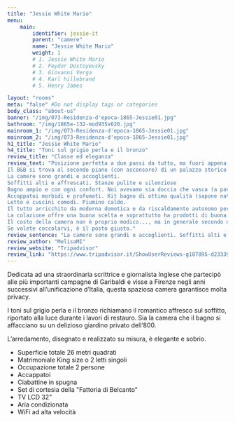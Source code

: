 ```yaml
---
title: "Jessie White Mario"
menu:
    main:
        identifier: jessie-it
        parent: "camere"
        name: "Jessie White Mario"
        weight: 1
        # 1. Jessie White Mario
        # 2. Feydor Dostoyevsky
        # 3. Giovanni Verga
        # 4. Karl hillebrand
        # 5. Henry James

layout: "rooms"
meta: "false" #Do not display tags or categories
body_class: "about-us"
banner: "/img/073-Residenza-d'epoca-1865-Jessie01.jpg"
bathroom: "/img/1865e-132-mod935x620.jpg"
mainroom_1: "/img/073-Residenza-d'epoca-1865-Jessie01.jpg"
mainroom_2: "/img/073-Residenza-d'epoca-1865-Jessie01.jpg"
h1_title: "Jessie White Mario"
h4_title: "Toni sul grigio perla e il bronzo"
review_title: "Classe ed eleganza"
review_text: "Posizione perfetta a due passi da tutto, ma fuori appena dal caos.
Il B&B si trova al secondo piano (con ascensore) di un palazzo storico della prima Firenze Capitale.
La camere sono grandi e accoglienti.
Soffitti alti e affrescati. Stanze pulite e silenziose
Bagno ampio e con ogni confort. Noi avevamo sia doccia che vasca (a pavimento stile impero).
Accappatoi morbidi e profumati. Kit bagno di ottima qualità (sapone naturale). Ciabattine da camera come in hotel 4 stelle.
Letto e cuscini comodi. Piumino caldo.
Il tutto arricchito da moderna domotica e da riscaldamento autonomo per ogni camera.
La colazione offre una buona scelta e soprattutto ha prodotti di buona qualità.
Il costo della camera non è proprio modico..., ma in generale secondo noi è Firenze che è una città cara...
Se volete coccolarvi, è il posto giusto."
review_sentence: "La camere sono grandi e accoglienti. Soffitti alti e affrescati. Stanze pulite e silenziose"
review_author: "MelisaMI"
review_website: "Tripadvisor"
review_link: "https://www.tripadvisor.it/ShowUserReviews-g187895-d2333948-r443434794-1865_Residenza_d_epoca-Florence_Tuscany.html"
---
```


<p>Dedicata ad una straordinaria scrittrice e giornalista Inglese che partecipò alle più importanti campagne di Garibaldi e visse a Firenze negli anni successivi all’unificazione d’Italia, questa spaziosa camera garantisce molta privacy.</p>
<p> I toni sul grigio perla e il bronzo richiamano il romantico affresco sul soffitto, riportato alla luce durante i lavori di restauro. Sia la camera che il bagno si affacciano su un delizioso giardino privato dell‘800.</p>
<p>L’arredamento, disegnato e realizzato su misura, è elegante e sobrio.</p>
<div class="card card-pricing" data-background-color="orange">
    <div class="card-body">
        <!-- <h5 class="category">Characteristics</h5> -->
        <!-- <h3 class="card-title"><small>$</small>40</h3> -->
        <ul>
            <li>Superficie totale 26 metri quadrati</li>
            <li>Matrimoniale King size o 2 letti singoli</li>
            <li>Occupazione totale 2 persone</li>
            <li>Accappatoi</li>
            <li>Ciabattine in spugna</li>
            <li>Set di cortesia della "Fattoria di Belcanto"</li>
            <!-- <li>Prodotti naturali del Mugello - Toscana</li> -->
            <li>TV LCD 32"</li>
            <li>Aria condizionata</li>
            <li>WiFi ad alta velocità</li>
        </ul>
    </div>
</div>
